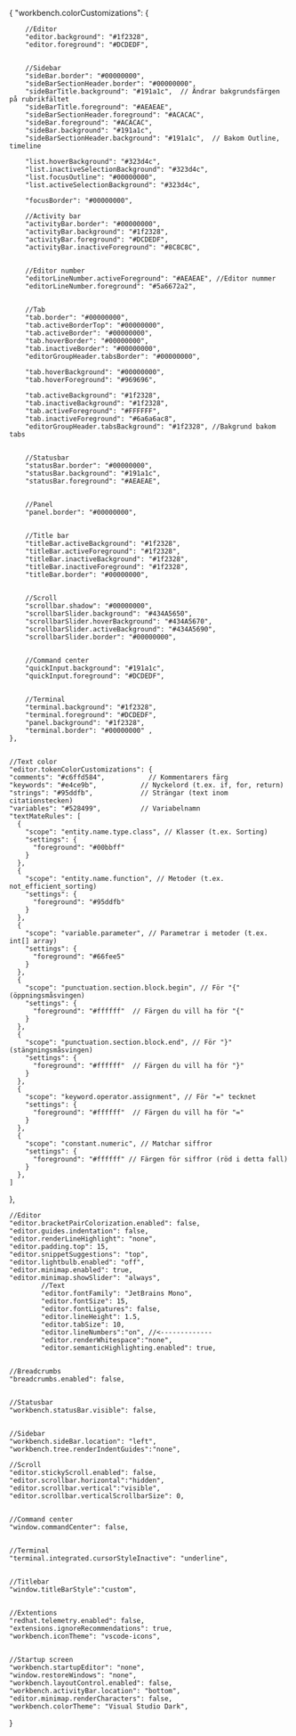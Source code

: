 {
    "workbench.colorCustomizations": {


        //Editor
        "editor.background": "#1f2328", 
        "editor.foreground": "#DCDEDF",

    
        //Sidebar
        "sideBar.border": "#00000000",
        "sideBarSectionHeader.border": "#00000000",
        "sideBarTitle.background": "#191a1c",  // Ändrar bakgrundsfärgen på rubrikfältet 
        "sideBarTitle.foreground": "#AEAEAE",
        "sideBarSectionHeader.foreground": "#ACACAC",
        "sideBar.foreground": "#ACACAC",
        "sideBar.background": "#191a1c",
        "sideBarSectionHeader.background": "#191a1c",  // Bakom Outline, timeline

        "list.hoverBackground": "#323d4c",
        "list.inactiveSelectionBackground": "#323d4c",
        "list.focusOutline": "#00000000",
        "list.activeSelectionBackground": "#323d4c",

        "focusBorder": "#00000000",

        //Activity bar
        "activityBar.border": "#00000000",
        "activityBar.background": "#1f2328",
        "activityBar.foreground": "#DCDEDF",
        "activityBar.inactiveForeground": "#8C8C8C",


        //Editor number
        "editorLineNumber.activeForeground": "#AEAEAE", //Editor nummer
        "editorLineNumber.foreground": "#5a6672a2",


        //Tab
        "tab.border": "#00000000",
        "tab.activeBorderTop": "#00000000",
        "tab.activeBorder": "#00000000",
        "tab.hoverBorder": "#00000000",
        "tab.inactiveBorder": "#00000000",
        "editorGroupHeader.tabsBorder": "#00000000",

        "tab.hoverBackground": "#00000000",
        "tab.hoverForeground": "#969696",

        "tab.activeBackground": "#1f2328", 
        "tab.inactiveBackground": "#1f2328",
        "tab.activeForeground": "#FFFFFF",
        "tab.inactiveForeground": "#6a6a6ac8",
        "editorGroupHeader.tabsBackground": "#1f2328", //Bakgrund bakom tabs


        //Statusbar
        "statusBar.border": "#00000000",
        "statusBar.background": "#191a1c",
        "statusBar.foreground": "#AEAEAE",


        //Panel
        "panel.border": "#00000000",


        //Title bar
        "titleBar.activeBackground": "#1f2328", 
        "titleBar.activeForeground": "#1f2328",
        "titleBar.inactiveBackground": "#1f2328",
        "titleBar.inactiveForeground": "#1f2328",
        "titleBar.border": "#00000000",


        //Scroll
        "scrollbar.shadow": "#00000000",
        "scrollbarSlider.background": "#434A5650",
        "scrollbarSlider.hoverBackground": "#434A5670",
        "scrollbarSlider.activeBackground": "#434A5690",
        "scrollbarSlider.border": "#00000000",


        //Command center
        "quickInput.background": "#191a1c",
        "quickInput.foreground": "#DCDEDF", 


        //Terminal
        "terminal.background": "#1f2328",
        "terminal.foreground": "#DCDEDF", 
        "panel.background": "#1f2328",
        "terminal.border": "#00000000" ,
    },


    //Text color
    "editor.tokenColorCustomizations": {
    "comments": "#c6ffd584",           // Kommentarers färg
    "keywords": "#e4ce9b",           // Nyckelord (t.ex. if, for, return)
    "strings": "#95ddfb",            // Strängar (text inom citationstecken)
    "variables": "#528499",          // Variabelnamn
    "textMateRules": [
      {
        "scope": "entity.name.type.class", // Klasser (t.ex. Sorting)
        "settings": {
          "foreground": "#00bbff"
        }
      },
      {
        "scope": "entity.name.function", // Metoder (t.ex. not_efficient_sorting)
        "settings": {
          "foreground": "#95ddfb"
        }
      },
      {
        "scope": "variable.parameter", // Parametrar i metoder (t.ex. int[] array)
        "settings": {
          "foreground": "#66fee5"
        }
      },
      {
        "scope": "punctuation.section.block.begin", // För "{" (öppningsmåsvingen)
        "settings": {
          "foreground": "#ffffff"  // Färgen du vill ha för "{"
        }
      },
      {
        "scope": "punctuation.section.block.end", // För "}" (stängningsmåsvingen)
        "settings": {
          "foreground": "#ffffff"  // Färgen du vill ha för "}"
        }
      },
      {
        "scope": "keyword.operator.assignment", // För "=" tecknet
        "settings": {
          "foreground": "#ffffff"  // Färgen du vill ha för "="
        }
      },
      {
        "scope": "constant.numeric", // Matchar siffror
        "settings": {
          "foreground": "#ffffff" // Färgen för siffror (röd i detta fall)
        }
      },
    ]
},


    //Editor
    "editor.bracketPairColorization.enabled": false,
    "editor.guides.indentation": false,
    "editor.renderLineHighlight": "none",
    "editor.padding.top": 15,
    "editor.snippetSuggestions": "top",
    "editor.lightbulb.enabled": "off",
    "editor.minimap.enabled": true,
    "editor.minimap.showSlider": "always",
            //Text
            "editor.fontFamily": "JetBrains Mono",
            "editor.fontSize": 15,
            "editor.fontLigatures": false,
            "editor.lineHeight": 1.5,
            "editor.tabSize": 10,   
            "editor.lineNumbers":"on", //<-------------
            "editor.renderWhitespace":"none",
            "editor.semanticHighlighting.enabled": true,


    //Breadcrumbs
    "breadcrumbs.enabled": false,


    //Statusbar
    "workbench.statusBar.visible": false,


    //Sidebar
    "workbench.sideBar.location": "left",
    "workbench.tree.renderIndentGuides":"none",

    //Scroll
    "editor.stickyScroll.enabled": false,
    "editor.scrollbar.horizontal":"hidden",
    "editor.scrollbar.vertical":"visible",
    "editor.scrollbar.verticalScrollbarSize": 0,


    //Command center
    "window.commandCenter": false,  


    //Terminal
    "terminal.integrated.cursorStyleInactive": "underline",


    //Titlebar
    "window.titleBarStyle":"custom",


    //Extentions
    "redhat.telemetry.enabled": false,
    "extensions.ignoreRecommendations": true,
    "workbench.iconTheme": "vscode-icons",


    //Startup screen
    "workbench.startupEditor": "none",
    "window.restoreWindows": "none",
    "workbench.layoutControl.enabled": false,
    "workbench.activityBar.location": "bottom",
    "editor.minimap.renderCharacters": false,
    "workbench.colorTheme": "Visual Studio Dark",
}